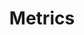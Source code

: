 ---
codehost: https://github.com/https://github.com/dropwizard/metrics
logohandle: dropwizardio_metrics
sort: metrics
title: Metrics
website: https://metrics.dropwizard.io/
---